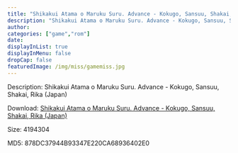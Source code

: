 ```yaml
---
title: "Shikakui Atama o Maruku Suru. Advance - Kokugo, Sansuu, Shakai, Rika (Japan)"
description: "Shikakui Atama o Maruku Suru. Advance - Kokugo, Sansuu, Shakai, Rika (Japan)"
author: 
categories: ["game","rom"]
date: 
displayInList: true
displayInMenu: false
dropCap: false
featuredImage: /img/miss/gamemiss.jpg
---
```


Description: Shikakui Atama o Maruku Suru. Advance - Kokugo, Sansuu, Shakai, Rika (Japan)

Download: <a style="text-decoration:underline;" href="https://mega.nz/#!eTY0CCyA!nreSVkaLaGe21bHNkUwmGnQqxiwnu6JrT2oZyJOYpQU" target = "_blank" rel = "nofollow" > Shikakui Atama o Maruku Suru. Advance - Kokugo, Sansuu, Shakai, Rika (Japan)</a>

Size: 4194304

MD5: 878DC37944B93347E220CA68936402E0

